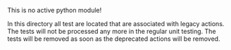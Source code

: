 This is no active python module!

In this directory all test are located that are associated with legacy actions.
The tests will not be processed any more in the regular unit testing.
The tests will be removed as soon as the deprecated actions will be removed.